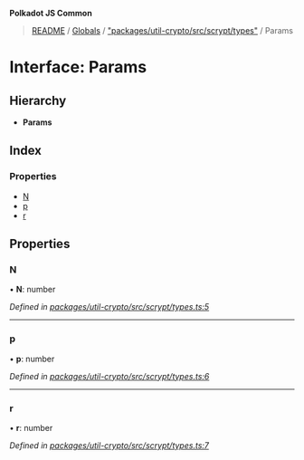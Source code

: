 **Polkadot JS Common**

> [README](../README.md) / [Globals](../globals.md) / ["packages/util-crypto/src/scrypt/types"](../modules/_packages_util_crypto_src_scrypt_types_.md) / Params

# Interface: Params

## Hierarchy

* **Params**

## Index

### Properties

* [N](_packages_util_crypto_src_scrypt_types_.params.md#n)
* [p](_packages_util_crypto_src_scrypt_types_.params.md#p)
* [r](_packages_util_crypto_src_scrypt_types_.params.md#r)

## Properties

### N

•  **N**: number

*Defined in [packages/util-crypto/src/scrypt/types.ts:5](https://github.com/polkadot-js/common/blob/dd1220ac/packages/util-crypto/src/scrypt/types.ts#L5)*

___

### p

•  **p**: number

*Defined in [packages/util-crypto/src/scrypt/types.ts:6](https://github.com/polkadot-js/common/blob/dd1220ac/packages/util-crypto/src/scrypt/types.ts#L6)*

___

### r

•  **r**: number

*Defined in [packages/util-crypto/src/scrypt/types.ts:7](https://github.com/polkadot-js/common/blob/dd1220ac/packages/util-crypto/src/scrypt/types.ts#L7)*
